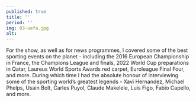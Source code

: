 ```yaml
---
published: true
title: ''
period: ''
img: 03-uefa.jpg
alt:
---
```

For the show, as well as for news programmes, I covered some of the best sporting events on the planet - including the 2016 European Championship in France, the Champions League and finals, 2022 World Cup preparations in Qatar, Laureus World Sports Awards red carpet, Euroleague Final Four, and more. During which time I had the absolute honour of interviewing some of the sporting world’s greatest legends - Xavi Hernandez, Michael Phelps, Usain Bolt, Carles Puyol, Claude Makelele, Luis Figo, Fabio Capello, and more.